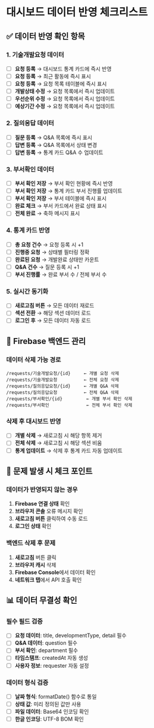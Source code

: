 # 대시보드 데이터 반영 체크리스트

## ✅ 데이터 반영 확인 항목

### 1. 기술개발요청 데이터
- [ ] **요청 등록** → 대시보드 통계 카드에 즉시 반영
- [ ] **요청 등록** → 최근 활동에 즉시 표시
- [ ] **요청 등록** → 요청 목록 테이블에 즉시 표시
- [ ] **개발상태 수정** → 요청 목록에서 즉시 업데이트
- [ ] **우선순위 수정** → 요청 목록에서 즉시 업데이트
- [ ] **예상기간 수정** → 요청 목록에서 즉시 업데이트

### 2. 질의응답 데이터
- [ ] **질문 등록** → Q&A 목록에 즉시 표시
- [ ] **답변 등록** → Q&A 목록에서 상태 변경
- [ ] **답변 등록** → 통계 카드 Q&A 수 업데이트

### 3. 부서확인 데이터
- [ ] **부서 확인 저장** → 부서 확인 현황에 즉시 반영
- [ ] **부서 확인 저장** → 통계 카드 부서 진행률 업데이트
- [ ] **부서 확인 저장** → 부서 테이블에 즉시 표시
- [ ] **완료 체크** → 부서 카드에서 완료 상태 표시
- [ ] **전체 완료** → 축하 메시지 표시

### 4. 통계 카드 반영
- [ ] **총 요청 건수** → 요청 등록 시 +1
- [ ] **진행중 요청** → 상태별 필터링 정확
- [ ] **완료된 요청** → 개발완료 상태만 카운트
- [ ] **Q&A 건수** → 질문 등록 시 +1
- [ ] **부서 진행률** → 완료 부서 수 / 전체 부서 수

### 5. 실시간 동기화
- [ ] **새로고침 버튼** → 모든 데이터 재로드
- [ ] **섹션 전환** → 해당 섹션 데이터 로드
- [ ] **로그인 후** → 모든 데이터 자동 로드

## 🔧 Firebase 백엔드 관리

### 데이터 삭제 가능 경로
```
/requests/기술개발요청/{id}     ← 개별 요청 삭제
/requests/기술개발요청          ← 전체 요청 삭제
/requests/질의응답요청/{id}     ← 개별 Q&A 삭제  
/requests/질의응답요청          ← 전체 Q&A 삭제
/requests/부서확인/{id}         ← 개별 부서 확인 삭제
/requests/부서확인              ← 전체 부서 확인 삭제
```

### 삭제 후 대시보드 반영
- [ ] **개별 삭제** → 새로고침 시 해당 항목 제거
- [ ] **전체 삭제** → 새로고침 시 해당 섹션 비움
- [ ] **통계 업데이트** → 삭제 후 통계 카드 자동 업데이트

## 🚨 문제 발생 시 체크 포인트

### 데이터가 반영되지 않는 경우
1. **Firebase 연결 상태** 확인
2. **브라우저 콘솔** 오류 메시지 확인
3. **새로고침 버튼** 클릭하여 수동 로드
4. **로그인 상태** 확인

### 백엔드 삭제 후 문제
1. **새로고침** 버튼 클릭
2. **브라우저 캐시** 삭제
3. **Firebase Console**에서 데이터 확인
4. **네트워크 탭**에서 API 호출 확인

## 📊 데이터 무결성 확인

### 필수 필드 검증
- [ ] **요청 데이터**: title, developmentType, detail 필수
- [ ] **Q&A 데이터**: question 필수
- [ ] **부서 확인**: department 필수
- [ ] **타임스탬프**: createdAt 자동 생성
- [ ] **사용자 정보**: requester 자동 설정

### 데이터 형식 검증
- [ ] **날짜 형식**: formatDate() 함수로 통일
- [ ] **상태 값**: 미리 정의된 값만 사용
- [ ] **파일 데이터**: Base64 인코딩 확인
- [ ] **한글 인코딩**: UTF-8 BOM 확인
